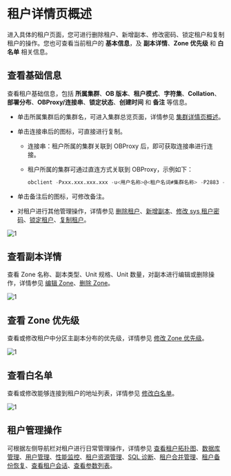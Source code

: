 # 租户详情页概述

进入具体的租户页面，您可进行删除租户、新增副本、修改密码、锁定租户和复制租户的操作。您也可查看当前租户的 **基本信息**，及 **副本详情**、**Zone 优先级** 和 **白名单** 相关信息。

## 查看基础信息

查看租户基础信息，包括 **所属集群**、**OB 版本**、**租户模式**、**字符集**、**Collation**、**部署分布**、**OBProxy/连接串**、**锁定状态**、**创建时间** 和 **备注** 等信息。

* 单击所属集群后的集群名，可进入集群总览页面，详情参见 [集群详情页概述](../1.cluster-features-1/3.overview-of-the-cluster-details-page.md)。

* 单击连接串后的图标，可直接进行复制。

  * 连接串：租户所属的集群关联到 OBProxy 后，即可获取连接串进行连接。

  * 租户所属的集群可通过直连方式关联到 OBProxy，示例如下：

    ```sql
    obclient -Pxxx.xxx.xxx.xxx -u<用户名称>@<租户名词#集群名称> -P2883 -p****** -c -A sys
    ```

* 单击备注后的图标，可修改备注。

* 对租户进行其他管理操作，详情参见 [删除租户](../../5.tenant-functions/2.manage-basic-tenant-operations/6.delete-a-tenant.md)、[新增副本](../../5.tenant-functions/2.manage-basic-tenant-operations/7.add-copy.md)、[修改 sys 租户密码](../../5.tenant-functions/2.manage-basic-tenant-operations/8.change-the-sysy-tenant-password.md)、[锁定租户](../../5.tenant-functions/2.manage-basic-tenant-operations/4.locked-tenants.md)、[复制租户](../../5.tenant-functions/2.manage-basic-tenant-operations/5.replication-tenant.md)。

![1](https://obbusiness-private.oss-cn-shanghai.aliyuncs.com/doc/img/ocp/403-ce/%E7%A7%9F%E6%88%B7%E5%9F%BA%E6%9C%AC%E4%BF%A1%E6%81%AF.png)

## 查看副本详情

查看 Zone 名称、副本类型、Unit 规格、Unit 数量，对副本进行编辑或删除操作，详情参见 [编辑 Zone](../../5.tenant-functions/2.manage-basic-tenant-operations/9.edit-a-zone.md)、[删除 Zone](../../4.cluster-features/2.basic-operations/6.manage-a-zone/4.delete-a-zone.md)。

![1](https://obbusiness-private.oss-cn-shanghai.aliyuncs.com/doc/img/ocp/401/%E5%89%AF%E6%9C%AC%E8%AF%A6%E6%83%851.png)

## 查看 Zone 优先级

查看或修改租户中分区主副本分布的优先级，详情参见 [修改 Zone 优先级](../../5.tenant-functions/2.manage-basic-tenant-operations/11.modify-a-zone-priority.md)。

![1](https://help-static-aliyun-doc.aliyuncs.com/assets/img/zh-CN/5547730261/p265481.png)

## 查看白名单

查看或修改能够连接到租户的地址列表，详情参见 [修改白名单](../../5.tenant-functions/2.manage-basic-tenant-operations/12.modify-whitelist.md)。

![1](https://help-static-aliyun-doc.aliyuncs.com/assets/img/zh-CN/5547730261/p265484.png)

## 租户管理操作

可根据左侧导航栏对租户进行日常管理操作，详情参见 [查看租户拓扑图](../../5.tenant-functions/3.view-the-tenant-topology-1.md)、[数据库管理](../../5.tenant-functions/4.database-management.md)、[用户管理](../../5.tenant-functions/5.user-management-under-a-mysqL-tenant.md)、[性能监控](../../5.tenant-functions/7.performance-monitoring.md)、[租户资源管理](../../5.tenant-functions/8.tenant-resource-management.md)、[SQL 诊断](../../5.tenant-functions/10.sql-diagnostics/2.topsql-diagnostics.md)、[租户合并管理](../../5.tenant-functions/11.merge-management/1.manage-merge-configuration.md)、[租户备份恢复](../../5.tenant-functions/12.backup-and-recover-a-tenant/1.tenant-backup-and-recovery.md)、[查看租户会话](../../5.tenant-functions/13.session-management/1.view-tenant-sessions-1.md)、[查看参数列表](../../5.tenant-functions/14.parameters/1.view-the-parameter-list-3.md)。
